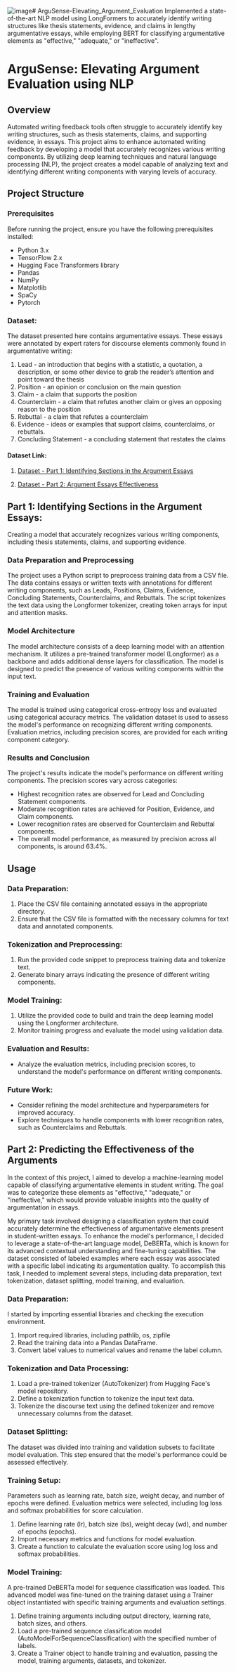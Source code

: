 ![image](https://github.com/rohit-sahoo/ArguSense-Elevating_Argument_Evaluation/assets/50145744/528808cf-ab2d-49ce-b4a2-b2d17deca21e)# ArguSense-Elevating_Argument_Evaluation
Implemented a state-of-the-art NLP model using LongFormers to accurately identify writing structures like thesis statements, evidence, and claims in lengthy argumentative essays, while employing BERT for classifying argumentative elements as "effective," "adequate," or "ineffective".

# ArguSense: Elevating Argument Evaluation using NLP

## Overview

Automated writing feedback tools often struggle to accurately identify key writing structures, such as thesis statements, claims, and supporting evidence, in essays. This project aims to enhance automated writing feedback by developing a model that accurately recognizes various writing components. By utilizing deep learning techniques and natural language processing (NLP), the project creates a model capable of analyzing text and identifying different writing components with varying levels of accuracy.

## Project Structure

### Prerequisites

Before running the project, ensure you have the following prerequisites installed:

- Python 3.x
- TensorFlow 2.x
- Hugging Face Transformers library
- Pandas
- NumPy
- Matplotlib
- SpaCy
- Pytorch

### Dataset:
The dataset presented here contains argumentative essays. These essays were annotated by expert raters for discourse elements commonly found in argumentative writing:

1. Lead - an introduction that begins with a statistic, a quotation, a description, or some other device to grab the reader’s attention and point toward the thesis
2. Position - an opinion or conclusion on the main question
3. Claim - a claim that supports the position
4. Counterclaim - a claim that refutes another claim or gives an opposing reason to the position
5. Rebuttal - a claim that refutes a counterclaim
6. Evidence - ideas or examples that support claims, counterclaims, or rebuttals.
7. Concluding Statement - a concluding statement that restates the claims

#### Dataset Link: 

1. [Dataset - Part 1: Identifying Sections in the Argument Essays](https://www.kaggle.com/competitions/feedback-prize-2021/data)

2. [Dataset - Part 2: Argument Essays Effectiveness](https://www.kaggle.com/competitions/feedback-prize-effectiveness/data) 


## Part 1: Identifying Sections in the Argument Essays:

Creating a model that accurately recognizes various writing components, including thesis statements, claims, and supporting evidence.

### Data Preparation and Preprocessing

The project uses a Python script to preprocess training data from a CSV file. The data contains essays or written texts with annotations for different writing components, such as Leads, Positions, Claims, Evidence, Concluding Statements, Counterclaims, and Rebuttals. The script tokenizes the text data using the Longformer tokenizer, creating token arrays for input and attention masks.

### Model Architecture

The model architecture consists of a deep learning model with an attention mechanism. It utilizes a pre-trained transformer model (Longformer) as a backbone and adds additional dense layers for classification. The model is designed to predict the presence of various writing components within the input text.

### Training and Evaluation

The model is trained using categorical cross-entropy loss and evaluated using categorical accuracy metrics. The validation dataset is used to assess the model's performance on recognizing different writing components. Evaluation metrics, including precision scores, are provided for each writing component category.

### Results and Conclusion

The project's results indicate the model's performance on different writing components. The precision scores vary across categories:

- Highest recognition rates are observed for Lead and Concluding Statement components.
- Moderate recognition rates are achieved for Position, Evidence, and Claim components.
- Lower recognition rates are observed for Counterclaim and Rebuttal components.
- The overall model performance, as measured by precision across all components, is around 63.4%.

## Usage

### Data Preparation:

1. Place the CSV file containing annotated essays in the appropriate directory.
2. Ensure that the CSV file is formatted with the necessary columns for text data and annotated components.

### Tokenization and Preprocessing:

1. Run the provided code snippet to preprocess training data and tokenize text.
2. Generate binary arrays indicating the presence of different writing components.

### Model Training:

1. Utilize the provided code to build and train the deep learning model using the Longformer architecture.
2. Monitor training progress and evaluate the model using validation data.

### Evaluation and Results:

- Analyze the evaluation metrics, including precision scores, to understand the model's performance on different writing components.

### Future Work:

- Consider refining the model architecture and hyperparameters for improved accuracy.
- Explore techniques to handle components with lower recognition rates, such as Counterclaims and Rebuttals.

## Part 2: Predicting the Effectiveness of the Arguments

In the context of this project, I aimed to develop a machine-learning model capable of classifying argumentative elements in student writing. The goal was to categorize these elements as "effective," "adequate," or "ineffective," which would provide valuable insights into the quality of argumentation in essays.

My primary task involved designing a classification system that could accurately determine the effectiveness of argumentative elements present in student-written essays. To enhance the model's performance, I decided to leverage a state-of-the-art language model, DeBERTa, which is known for its advanced contextual understanding and fine-tuning capabilities. The dataset consisted of labeled examples where each essay was associated with a specific label indicating its argumentation quality. To accomplish this task, I needed to implement several steps, including data preparation, text tokenization, dataset splitting, model training, and evaluation.

### Data Preparation: 

I started by importing essential libraries and checking the execution environment.

1. Import required libraries, including pathlib, os, zipfile
2. Read the training data into a Pandas DataFrame.
3. Convert label values to numerical values and rename the label column.

### Tokenization and Data Processing: 

1. Load a pre-trained tokenizer (AutoTokenizer) from Hugging Face's model repository.
2. Define a tokenization function to tokenize the input text data.
3. Tokenize the discourse text using the defined tokenizer and remove unnecessary columns from the dataset.


### Dataset Splitting: 
The dataset was divided into training and validation subsets to facilitate model evaluation. This step ensured that the model's performance could be assessed effectively.

### Training Setup: 

Parameters such as learning rate, batch size, weight decay, and number of epochs were defined. Evaluation metrics were selected, including log loss and softmax probabilities for score calculation.

1. Define learning rate (lr), batch size (bs), weight decay (wd), and number of epochs (epochs).
2. Import necessary metrics and functions for model evaluation.
3. Create a function to calculate the evaluation score using log loss and softmax probabilities.

### Model Training: 

A pre-trained DeBERTa model for sequence classification was loaded. This advanced model was fine-tuned on the training dataset using a Trainer object instantiated with specific training arguments and evaluation settings.

1. Define training arguments including output directory, learning rate, batch sizes, and others.
2. Load a pre-trained sequence classification model (AutoModelForSequenceClassification) with the specified number of labels.
3. Create a Trainer object to handle training and evaluation, passing the model, training arguments, datasets, and tokenizer.



